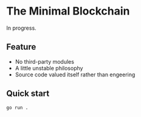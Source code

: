 # The Minimal Blockchain

In progress.

## Feature

- No third-party modules
- A little unstable philosophy
- Source code valued itself rather than engeering

## Quick start

```
go run .
```


